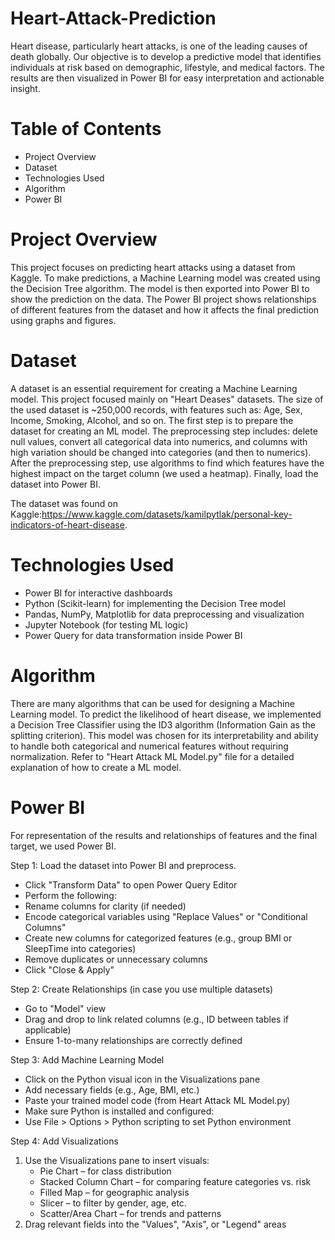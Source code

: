 # Heart-Attack-Prediction
Heart disease, particularly heart attacks, is one of the leading causes of death globally. Our objective is to develop a predictive model that identifies individuals at risk based on demographic, lifestyle, and medical factors. The results are then visualized in Power BI for easy interpretation and actionable insight.

# Table of Contents
- Project Overview
- Dataset
- Technologies Used
- Algorithm
- Power BI

# Project Overview
This project focuses on predicting heart attacks using a dataset from Kaggle. To make predictions, a Machine Learning model was created using the Decision Tree algorithm. The model is then exported into Power BI to show the prediction on the data. The Power BI project shows relationships of different features from the dataset and how it affects the final prediction using graphs and figures.     

# Dataset
A dataset is an essential requirement for creating a Machine Learning model. This project focused mainly on "Heart Deases" datasets. The size of the used dataset is ~250,000 records, with features such as: Age, Sex, Income, Smoking, Alcohol, and so on.
The first step is to prepare the dataset for creating an ML model. The preprocessing step includes: delete null values, convert all categorical data into numerics, and columns with high variation should be changed into categories (and then to numerics). After the preprocessing step, use algorithms to find which features have the highest impact on the target column (we used a heatmap).
Finally, load the dataset into Power BI.    
      
The dataset was found on Kaggle:https://www.kaggle.com/datasets/kamilpytlak/personal-key-indicators-of-heart-disease. 

# Technologies Used
- Power BI for interactive dashboards
- Python (Scikit-learn) for implementing the Decision Tree model
- Pandas, NumPy, Matplotlib for data preprocessing and visualization
- Jupyter Notebook (for testing ML logic)
- Power Query for data transformation inside Power BI

# Algorithm
There are many algorithms that can be used for designing a Machine Learning model. To predict the likelihood of heart disease, we implemented a Decision Tree Classifier using the ID3 algorithm (Information Gain as the splitting criterion). This model was chosen for its interpretability and ability to handle both categorical and numerical features without requiring normalization. 
Refer to "Heart Attack ML Model.py" file for a detailed explanation of how to create a ML model.   
 
# Power BI
For representation of the results and relationships of features and the final target, we used Power BI. 

Step 1: Load the dataset into Power BI and preprocess. 
- Click "Transform Data" to open Power Query Editor
- Perform the following:
- Rename columns for clarity (if needed)
- Encode categorical variables using "Replace Values" or "Conditional Columns"
- Create new columns for categorized features (e.g., group BMI or SleepTime into categories)
- Remove duplicates or unnecessary columns
- Click "Close & Apply"   

Step 2: Create Relationships (in case you use multiple datasets)
- Go to "Model" view
- Drag and drop to link related columns (e.g., ID between tables if applicable)
- Ensure 1-to-many relationships are correctly defined

Step 3: Add Machine Learning Model
- Click on the Python visual icon in the Visualizations pane
- Add necessary fields (e.g., Age, BMI, etc.)
- Paste your trained model code (from Heart Attack ML Model.py)
- Make sure Python is installed and configured:
- Use File > Options > Python scripting to set Python environment

Step 4: Add Visualizations
1. Use the Visualizations pane to insert visuals:
      - Pie Chart – for class distribution
      - Stacked Column Chart – for comparing feature categories vs. risk
      - Filled Map – for geographic analysis
      - Slicer – to filter by gender, age, etc.
      - Scatter/Area Chart – for trends and patterns
2. Drag relevant fields into the "Values", "Axis", or "Legend" areas
